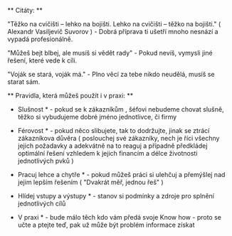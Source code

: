 ** Citáty: **

"Těžko na cvičišti – lehko na bojišti. Lehko na cvičišti – těžko na bojišti." ( Alexandr Vasiljevič Suvorov ) - Dobrá příprava ti ušetří mnoho nesnází a vypadá profesionálně.

"Můžeš bejt blbej, ale musíš si vědět rady" - Pokud nevíš, vymysli jiné řešení, které vede k cíli.

"Voják se stará, voják má." - Plno věcí za tebe nikdo neudělá, musíš se starat sám.


** Pravidla, která můžeš použít i v praxi: **

* Slušnost * - pokud se k zákazníkům , šéfovi nebudeme chovat slušně, těžko si vybudujeme dobré jméno jednotlivce, či firmy

* Férovost *  - pokud něco slibujete, tak to dodržujte, jinak se ztrácí zákazníkova důvěra ( poslouchej své zákazníky, nech je říci všechny jejich požadavky a adekvátně na to reaguj a případně předkládej optimální řešení vzhledem k jejich financím  a délce životnosti jednotlivých pvků )

* Pracuj lehce a chytře *  - pokud můžeš práci si ulehčuj a přemýšlej nad jejim lepším řešením ( "Dvakrát měř, jednou řeš" )

* Hlídej vstupy a výstupy *  - stanov si podmínky a zdroje pro splnění jednotlivých cílů

* V praxi  * - bude málo těch kdo vám předá svoje Know how - proto se učte a ptejte teď, pak už může být problém informace získat
